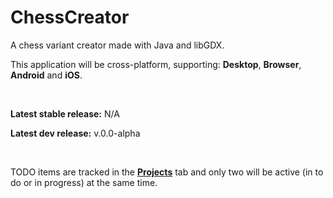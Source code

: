 # ChessCreator
A chess variant creator made with Java and libGDX.

This application will be cross-platform, supporting: **Desktop**, **Browser**, **Android** and **iOS**.

<br>

**Latest stable release:** N/A

**Latest dev release:** v.0.0-alpha

<br>

TODO items are tracked in the [**Projects**](https://github.com/Volley24/ChessCreator/projects) tab and only two will be active (in to do or in progress) at the same time.

